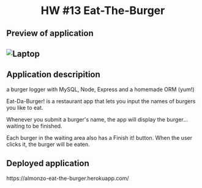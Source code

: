 <h1 align = "center" > HW #13 Eat-The-Burger </h1>

<h2>Preview of application<h2>

![Laptop](https://user-images.githubusercontent.com/61447353/101444878-7c142900-38ee-11eb-97a6-674ab456fbbe.PNG)

<h2> Application descripition </h2>

a burger logger with MySQL, Node, Express and a homemade ORM (yum!)

Eat-Da-Burger! is a restaurant app that lets you input the names of burgers you like to eat.

Whenever you submit a burger's name, the app will display the burger... waiting to be finished.

Each burger in the waiting area also has a Finish it! button. When the user clicks it, the burger will be eaten.


<h2>Deployed application</h2>
https://almonzo-eat-the-burger.herokuapp.com/

